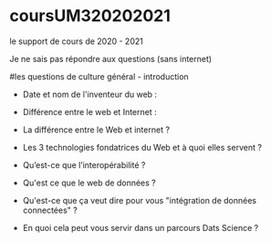 # coursUM320202021
le support de cours de 2020 - 2021

Je ne sais pas répondre aux questions (sans internet)

#les questions de culture général - introduction

* Date et nom de l'inventeur du web :

* Différence entre le web et Internet :

* La différence entre le Web et internet ?

* Les 3 technologies fondatrices du Web et à quoi elles servent ?

* Qu’est-ce que l’interopérabilité ?

* Qu'est ce que le web de données ?

* Qu'est-ce que ça veut dire pour vous "intégration de données connectées" ?

* En quoi cela peut vous servir dans un parcours Dats Science ?
